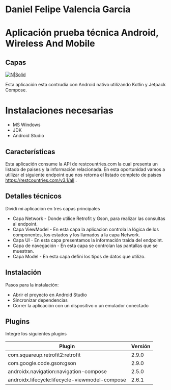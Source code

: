 # Daniel Felipe Valencia Garcia

# Aplicación prueba técnica Android, Wireless And Mobile

## Capas

[![N|Solid](https://encrypted-tbn0.gstatic.com/images?q=tbn:ANd9GcTGYDqu23pK59XuSOu7jTuKLpPO0NfTTGOfT5EUz4jv2Q&s)](https://developer.android.com/studio?hl=es-419)

Esta aplicación esta contrudia con Android nativo utilizando Kotlin y Jetpack Compose.

# Instalaciones necesarias

- MS Windows
- JDK
- Android Studio

## Características

Esta aplicación consume la API de restcountries.com la cual presenta un listado de paises y la información relacionada. En esta oportunidad vamos a utilizar el siguiente endpoint que nos retorna el listado completo de paises https://restcountries.com/v3.1/all .

## Detalles técnicos

Dividi mi aplicación en tres capas principales

- Capa Network - Donde utilice Retrofit y Gson, para realizar las consultas al endpoint.
- Capa ViewModel - En esta capa la aplicacion controla la lógica de los componentes, los estados y los llamados a la capa Network.
- Capa UI - En esta capa presentamos la información traida del endpoint.
- Capa de navegación - En esta capa se controlan las pantallas que se muestran.
- Capa Model - En esta capa defini los tipos de datos que utilizo.

## Instalación

Pasos para la instalación:

- Abrir el proyecto en Android Studio
- Sincronizar dependencias
- Correr la aplicación con un dispositivo o un emulador conectado

## Plugins

Integre los siguientes plugins

| Plugin                                         | Versión |
| ---------------------------------------------- | ------- |
| com.squareup.retrofit2:retrofit                | 2.9.0   |
| com.google.code.gson:gson                      | 2.9.0   |
| androidx.navigation:navigation-compose         | 2.5.0   |
| androidx.lifecycle:lifecycle-viewmodel-compose | 2.6.1   |
